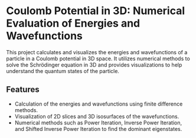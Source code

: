
# Coulomb Potential in 3D: Numerical Evaluation of Energies and Wavefunctions

This project calculates and visualizes the energies and wavefunctions of a particle in a Coulomb potential in 3D space. It utilizes numerical methods to solve the Schrödinger equation in 3D and provides visualizations to help understand the quantum states of the particle.


## Features

- Calculation of the energies and wavefunctions using finite difference methods.
- Visualization of 2D slices and 3D isosurfaces of the wavefunctions.
- Numerical methods such as Power Iteration, Inverse Power Iteration, and Shifted Inverse Power Iteration to find the dominant eigenstates.

